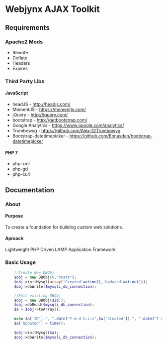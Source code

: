 # Webjynx AJAX Toolkit

## Requirements

### Apache2 Mods
* Rewrite
* Deflate
* Headers
* Expires

### Third Party Libs

#### JavaScript
* headJS - http://headjs.com/
* MomentJS - https://momentjs.com/
* jQuery - http://jquery.com/
* bootstrap - http://getbootstrap.com/
* Google Analytics - https://www.google.com/analytics/
* Trumbowyg - https://github.com/Alex-D/Trumbowyg
* Bootstrap-datetimepicker - https://github.com/Eonasdan/bootstrap-datetimepicker

#### PHP 7
* php-xml 
* php-gd 
* php-curl 

## Documentation

### About
#### Purpose
  To create a foundation for building custom web solutions.
  
#### Aproach
  Lightweight PHP Driven LAMP Application Framework
  
### Basic Usage
```php
	//Create New DBObj
	$obj = new DBObj(0,"Posts");
	$obj->initMysql(array('Created'=>time(),'Updated'=>time()));
	$obj->dbWrite($mysqli_db_connection);

	//Edit existing DBObj
	$obj = new DBObj($id,);
	$obj->dbRead($mysqli_db_connection);
	$a = $obj->toArray();
	
	echo $a['ID'].", ".date("Y-m-d h:i:s",$a['Created']).", ".date("Y-m-d h:i:s",$a['Updated']);
	$a['Updated'] = time();
	
	$obj->initMysql($a);
	$obj->dbWrite($mysqli_db_connection);
```